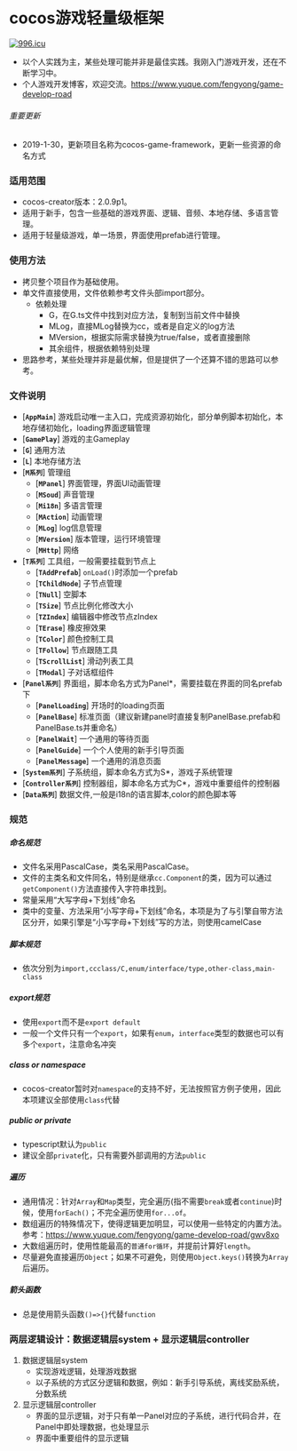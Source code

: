 # cocos游戏轻量级框架
[![996.icu](https://img.shields.io/badge/link-996.icu-red.svg?style=flat-square)](https://996.icu)
* 以个人实践为主，某些处理可能并非是最佳实践。我刚入门游戏开发，还在不断学习中。
* 个人游戏开发博客，欢迎交流。https://www.yuque.com/fengyong/game-develop-road

###### 重要更新
* 2019-1-30，更新项目名称为cocos-game-framework，更新一些资源的命名方式

### 适用范围
* cocos-creator版本：2.0.9p1。
* 适用于新手，包含一些基础的游戏界面、逻辑、音频、本地存储、多语言管理。
* 适用于轻量级游戏，单一场景，界面使用prefab进行管理。

### 使用方法
* 拷贝整个项目作为基础使用。
* 单文件直接使用，文件依赖参考文件头部import部分。
    * 依赖处理
        * G，在G.ts文件中找到对应方法，复制到当前文件中替换
        * MLog，直接MLog替换为cc，或者是自定义的log方法
        * MVersion，根据实际需求替换为true/false，或者直接删除
        * 其余组件，根据依赖特别处理
* 思路参考，某些处理并非是最优解，但是提供了一个还算不错的思路可以参考。

### 文件说明
- [**`AppMain`**] 游戏启动唯一主入口，完成资源初始化，部分单例脚本初始化，本地存储初始化，loading界面逻辑管理
- [**`GamePlay`**] 游戏的主Gameplay
- [**`G`**] 通用方法
- [**`L`**] 本地存储方法
- [**`M系列`**] 管理组
    - [**`MPanel`**] 界面管理，界面UI动画管理
    - [**`MSoud`**] 声音管理
    - [**`Mi18n`**] 多语言管理
    - [**`MAction`**] 动画管理
    - [**`MLog`**] log信息管理
    - [**`MVersion`**] 版本管理，运行环境管理
    - [**`MHttp`**] 网络
- [**`T系列`**] 工具组，一般需要挂载到节点上
    - [**`TAddPrefab`**] `onLoad()`时添加一个prefab
    - [**`TChildNode`**] 子节点管理
    - [**`TNull`**] 空脚本
    - [**`TSize`**] 节点比例化修改大小
    - [**`TZIndex`**] 编辑器中修改节点zIndex
    - [**`TErase`**] 橡皮擦效果
    - [**`TColor`**] 颜色控制工具
    - [**`TFollow`**] 节点跟随工具
    - [**`TScrollList`**] 滑动列表工具
    - [**`TModal`**] 子对话框组件
- [**`Panel系列`**] 界面组，脚本命名方式为Panel*，需要挂载在界面的同名prefab下
    - [**`PanelLoading`**] 开场时的loading页面
    - [**`PanelBase`**] 标准页面（建议新建panel时直接复制PanelBase.prefab和PanelBase.ts并重命名）
    - [**`PanelWait`**] 一个通用的等待页面
    - [**`PanelGuide`**] 一个个人使用的新手引导页面
    - [**`PanelMessage`**] 一个通用的消息页面
- [**`System系列`**] 子系统组，脚本命名方式为S*，游戏子系统管理
- [**`Controller系列`**] 控制器组，脚本命名方式为C*，游戏中重要组件的控制器
- [**`Data系列`**] 数据文件,一般是i18n的语言脚本,color的颜色脚本等

### 规范
##### 命名规范
* 文件名采用PascalCase，类名采用PascalCase。
* 文件的主类名和文件同名，特别是继承`cc.Component`的类，因为可以通过`getComponent()`方法直接传入字符串找到。
* 常量采用“大写字母+下划线”命名
* 类中的变量、方法采用“小写字母+下划线”命名，本项是为了与引擎自带方法区分开，如果引擎是“小写字母+下划线”写的方法，则使用camelCase
##### 脚本规范
* 依次分别为`import,ccclass/C,enum/interface/type,other-class,main-class`
##### export规范
* 使用`export`而不是`export default`
* 一般一个文件只有一个`export`，如果有`enum`，`interface`类型的数据也可以有多个`export`，注意命名冲突
##### class or namespace
* cocos-creator暂时对`namespace`的支持不好，无法按照官方例子使用，因此本项建议全部使用`class`代替
##### public or private
* typescript默认为`public`
* 建议全部`private`化，只有需要外部调用的方法`public`
##### 遍历
* 通用情况：针对`Array`和`Map`类型，完全遍历(指不需要`break`或者`continue`)时候，使用`forEach()`；不完全遍历使用`for...of`。
* 数组遍历的特殊情况下，使得逻辑更加明显，可以使用一些特定的内置方法。参考：https://www.yuque.com/fengyong/game-develop-road/gwv8xo
* 大数组遍历时，使用性能最高的`普通for循环`，并提前计算好`length`。
* 尽量避免直接遍历`Object`；如果不可避免，则使用`Object.keys()`转换为`Array`后遍历。
##### 箭头函数
* 总是使用箭头函数`()=>{}`代替`function`

### 两层逻辑设计：数据逻辑层system + 显示逻辑层controller
1. 数据逻辑层system
    * 实现游戏逻辑，处理游戏数据
    * 以子系统的方式区分逻辑和数据，例如：新手引导系统，离线奖励系统，分数系统
2. 显示逻辑层controller
    * 界面的显示逻辑，对于只有单一Panel对应的子系统，进行代码合并，在Panel中即处理数据，也处理显示
    * 界面中重要组件的显示逻辑